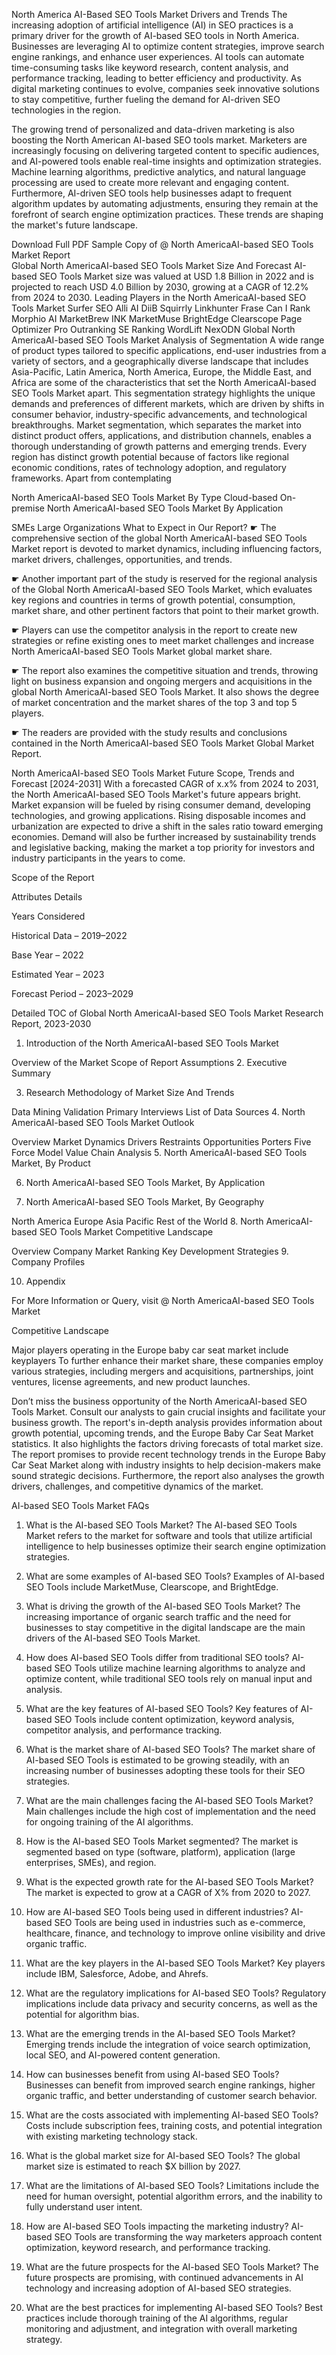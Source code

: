 North America AI-Based SEO Tools Market Drivers and Trends
The increasing adoption of artificial intelligence (AI) in SEO practices is a primary driver for the growth of AI-based SEO tools in North America. Businesses are leveraging AI to optimize content strategies, improve search engine rankings, and enhance user experiences. AI tools can automate time-consuming tasks like keyword research, content analysis, and performance tracking, leading to better efficiency and productivity. As digital marketing continues to evolve, companies seek innovative solutions to stay competitive, further fueling the demand for AI-driven SEO technologies in the region.

The growing trend of personalized and data-driven marketing is also boosting the North American AI-based SEO tools market. Marketers are increasingly focusing on delivering targeted content to specific audiences, and AI-powered tools enable real-time insights and optimization strategies. Machine learning algorithms, predictive analytics, and natural language processing are used to create more relevant and engaging content. Furthermore, AI-driven SEO tools help businesses adapt to frequent algorithm updates by automating adjustments, ensuring they remain at the forefront of search engine optimization practices. These trends are shaping the market's future landscape.

Download Full PDF Sample Copy of @ North AmericaAI-based SEO Tools Market Report  
Global North AmericaAI-based SEO Tools Market Size And Forecast
AI-based SEO Tools Market size was valued at USD 1.8 Billion in 2022 and is projected to reach USD 4.0 Billion by 2030, growing at a CAGR of 12.2% from 2024 to 2030.
Leading Players in the North AmericaAI-based SEO Tools Market
Surfer SEO
Alli AI
DiiB
Squirrly
Linkhunter
Frase
Can I Rank
Morphio AI
MarketBrew
INK
MarketMuse
BrightEdge
Clearscope
Page Optimizer Pro
Outranking
SE Ranking
WordLift
NexODN
Global North AmericaAI-based SEO Tools Market Analysis of Segmentation
A wide range of product types tailored to specific applications, end-user industries from a variety of sectors, and a geographically diverse landscape that includes Asia-Pacific, Latin America, North America, Europe, the Middle East, and Africa are some of the characteristics that set the North AmericaAI-based SEO Tools Market apart. This segmentation strategy highlights the unique demands and preferences of different markets, which are driven by shifts in consumer behavior, industry-specific advancements, and technological breakthroughs. Market segmentation, which separates the market into distinct product offers, applications, and distribution channels, enables a thorough understanding of growth patterns and emerging trends. Every region has distinct growth potential because of factors like regional economic conditions, rates of technology adoption, and regulatory frameworks. Apart from contemplating

North AmericaAI-based SEO Tools Market By Type
Cloud-based
On-premise
North AmericaAI-based SEO Tools Market By Application

SMEs
Large Organizations
What to Expect in Our Report?
☛ The comprehensive section of the global North AmericaAI-based SEO Tools Market report is devoted to market dynamics, including influencing factors, market drivers, challenges, opportunities, and trends.

☛ Another important part of the study is reserved for the regional analysis of the Global North AmericaAI-based SEO Tools Market, which evaluates key regions and countries in terms of growth potential, consumption, market share, and other pertinent factors that point to their market growth.

☛ Players can use the competitor analysis in the report to create new strategies or refine existing ones to meet market challenges and increase North AmericaAI-based SEO Tools Market global market share.

☛ The report also examines the competitive situation and trends, throwing light on business expansion and ongoing mergers and acquisitions in the global North AmericaAI-based SEO Tools Market. It also shows the degree of market concentration and the market shares of the top 3 and top 5 players.

☛ The readers are provided with the study results and conclusions contained in the North AmericaAI-based SEO Tools Market Global Market Report.

North AmericaAI-based SEO Tools Market Future Scope, Trends and Forecast [2024-2031]
With a forecasted CAGR of x.x% from 2024 to 2031, the North AmericaAI-based SEO Tools Market's future appears bright. Market expansion will be fueled by rising consumer demand, developing technologies, and growing applications. Rising disposable incomes and urbanization are expected to drive a shift in the sales ratio toward emerging economies. Demand will also be further increased by sustainability trends and legislative backing, making the market a top priority for investors and industry participants in the years to come.

Scope of the Report

Attributes Details

Years Considered

Historical Data – 2019–2022

Base Year – 2022

Estimated Year – 2023

Forecast Period – 2023–2029

Detailed TOC of Global North AmericaAI-based SEO Tools Market Research Report, 2023-2030
1. Introduction of the North AmericaAI-based SEO Tools Market

Overview of the Market
Scope of Report
Assumptions
2. Executive Summary

3. Research Methodology of Market Size And Trends

Data Mining
Validation
Primary Interviews
List of Data Sources
4. North AmericaAI-based SEO Tools Market Outlook

Overview
Market Dynamics
Drivers
Restraints
Opportunities
Porters Five Force Model
Value Chain Analysis
5. North AmericaAI-based SEO Tools Market, By Product

6. North AmericaAI-based SEO Tools Market, By Application

7. North AmericaAI-based SEO Tools Market, By Geography

North America
Europe
Asia Pacific
Rest of the World
8. North AmericaAI-based SEO Tools Market Competitive Landscape

Overview
Company Market Ranking
Key Development Strategies
9. Company Profiles

10. Appendix

For More Information or Query, visit @ North AmericaAI-based SEO Tools Market

Competitive Landscape

Major players operating in the Europe baby car seat market include keyplayers To further enhance their market share, these companies employ various strategies, including mergers and acquisitions, partnerships, joint ventures, license agreements, and new product launches.

Don’t miss the business opportunity of the North AmericaAI-based SEO Tools Market. Consult our analysts to gain crucial insights and facilitate your business growth.
The report's in-depth analysis provides information about growth potential, upcoming trends, and the Europe Baby Car Seat Market statistics. It also highlights the factors driving forecasts of total market size. The report promises to provide recent technology trends in the Europe Baby Car Seat Market along with industry insights to help decision-makers make sound strategic decisions. Furthermore, the report also analyses the growth drivers, challenges, and competitive dynamics of the market.

AI-based SEO Tools Market FAQs
1. What is the AI-based SEO Tools Market?
The AI-based SEO Tools Market refers to the market for software and tools that utilize artificial intelligence to help businesses optimize their search engine optimization strategies.

2. What are some examples of AI-based SEO Tools?
Examples of AI-based SEO Tools include MarketMuse, Clearscope, and BrightEdge.

3. What is driving the growth of the AI-based SEO Tools Market?
The increasing importance of organic search traffic and the need for businesses to stay competitive in the digital landscape are the main drivers of the AI-based SEO Tools Market.

4. How does AI-based SEO Tools differ from traditional SEO tools?
AI-based SEO Tools utilize machine learning algorithms to analyze and optimize content, while traditional SEO tools rely on manual input and analysis.

5. What are the key features of AI-based SEO Tools?
Key features of AI-based SEO Tools include content optimization, keyword analysis, competitor analysis, and performance tracking.

6. What is the market share of AI-based SEO Tools?
The market share of AI-based SEO Tools is estimated to be growing steadily, with an increasing number of businesses adopting these tools for their SEO strategies.

7. What are the main challenges facing the AI-based SEO Tools Market?
Main challenges include the high cost of implementation and the need for ongoing training of the AI algorithms.

8. How is the AI-based SEO Tools Market segmented?
The market is segmented based on type (software, platform), application (large enterprises, SMEs), and region.

9. What is the expected growth rate for the AI-based SEO Tools Market?
The market is expected to grow at a CAGR of X% from 2020 to 2027.

10. How are AI-based SEO Tools being used in different industries?
AI-based SEO Tools are being used in industries such as e-commerce, healthcare, finance, and technology to improve online visibility and drive organic traffic.

11. What are the key players in the AI-based SEO Tools Market?
Key players include IBM, Salesforce, Adobe, and Ahrefs.

12. What are the regulatory implications for AI-based SEO Tools?
Regulatory implications include data privacy and security concerns, as well as the potential for algorithm bias.

13. What are the emerging trends in the AI-based SEO Tools Market?
Emerging trends include the integration of voice search optimization, local SEO, and AI-powered content generation.

14. How can businesses benefit from using AI-based SEO Tools?
Businesses can benefit from improved search engine rankings, higher organic traffic, and better understanding of customer search behavior.

15. What are the costs associated with implementing AI-based SEO Tools?
Costs include subscription fees, training costs, and potential integration with existing marketing technology stack.

16. What is the global market size for AI-based SEO Tools?
The global market size is estimated to reach $X billion by 2027.

17. What are the limitations of AI-based SEO Tools?
Limitations include the need for human oversight, potential algorithm errors, and the inability to fully understand user intent.

18. How are AI-based SEO Tools impacting the marketing industry?
AI-based SEO Tools are transforming the way marketers approach content optimization, keyword research, and performance tracking.

19. What are the future prospects for the AI-based SEO Tools Market?
The future prospects are promising, with continued advancements in AI technology and increasing adoption of AI-based SEO strategies.

20. What are the best practices for implementing AI-based SEO Tools?
Best practices include thorough training of the AI algorithms, regular monitoring and adjustment, and integration with overall marketing strategy.
